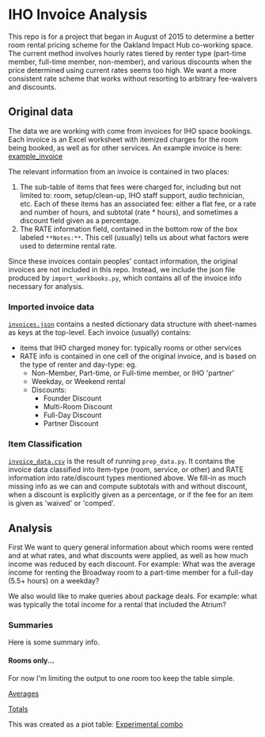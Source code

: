 # IHO Invoice Analysis

This repo is for a project that began in August of 2015 to determine a better room rental pricing scheme for
the Oakland Impact Hub co-working space.  The current method involves hourly rates tiered by renter type (part-time member,  full-time member, non-member), and various discounts when the price determined using current rates seems too high.  We want a more consistent rate scheme that works without resorting to arbitrary fee-waivers and discounts.

## Original data
The data we are working with come from invoices for IHO space bookings.  Each invoice is an Excel worksheet with itemized charges for the room being booked, as well as for other services.  An example invoice is here:  [example_invoice](example_invoice.pdf)

The relevant information from an invoice is contained in two places:
  1. The sub-table of items that fees were charged for, including but not limited to: room, setup/clean-up, IHO staff support, audio technician, etc.  Each of these items has an associated fee: either a flat fee, or a rate and number of hours, and subtotal (rate * hours), and sometimes a discount field given as a percentage.
  2. The RATE information field, contained in the bottom row of the box labeled `**Notes:**`. This cell (usually) tells us about what factors were used to determine rental rate.


Since these invoices contain peoples' contact information, the original invoices are not included in this repo.  Instead, we include the json file produced by `import_workbooks.py`, which contains all of the invoice info necessary for analysis.

### Imported invoice data
[`invoices.json`](invoices.json) contains a nested dictionary data structure with sheet-names as keys at the top-level.
Each invoice (usually) contains:
* items that IHO charged money for: typically rooms or other services
* RATE info is contained in one cell of the original invoice, and is based on the type of renter and day-type:
eg.
  * Non-Member, Part-time, or Full-time member, or IHO 'partner'
  * Weekday, or Weekend rental
  * Discounts:
    - Founder Discount
  	- Multi-Room Discount
  	- Full-Day Discount
  	- Partner Discount


### Item Classification
[`invoice_data.csv`](invoice_data.csv) is the result of running `prep_data.py`. It contains the invoice data classified into item-type (room, service, or other) and RATE information into rate/discount types mentioned above.  We fill-in as much missing info as we can and compute subtotals with and without discount, when a discount is explicitly given as a percentage, or if the fee for an item is given as 'waived' or 'comped'.



## Analysis
First We want to query general information about which rooms were rented and at what rates, and what discounts were applied, as well as how much income was reduced by each discount.  For example: What was the average income for renting the Broadway room to a part-time member for a full-day (5.5+ hours) on a weekday?

We also would like to make queries about package deals.  For example: what was typically the total income for a rental that included the Atrium?

### Summaries
Here is some summary info.

####  Rooms only...
For now I'm limiting the output to one room too keep the table simple.

[Averages](rooms_only_avg.csv)

[Totals](rooms_only_sum.csv)

This was created as a piot table:
[Experimental combo](rooms_only_pivot.csv)
